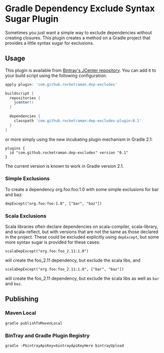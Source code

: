 # Gradle Dependency Exclude Syntax Sugar Plugin

Sometimes you just want a simple way to exclude dependencies without creating closures. This plugin
creates a method on a Gradle project that provides a little syntax sugar for exclusions.

## Usage

This plugin is available from [Bintray's JCenter repository](http://jcenter.bintray.com/). You can add it to your build script using
the following configuration:

```groovy
apply plugin: 'com.github.rocketraman.dep-excludes'

buildscript {
  repositories {
    jcenter()
  }
  
  dependencies {
    classpath 'com.github.rocketraman:dep-excludes-plugin:0.1'
  }
}
```

or more simply using the new incubating plugin mechanism in Gradle 2.1:

```
plugins {
  id "com.github.rocketraman.dep-excludes" version "0.1"
}
```

The current version is known to work in Gradle version 2.1.

### Simple Exclusions

To create a dependency org.foo:foo:1.0 with some simple exclusions for bar and baz:

`depExcept("org.foo:foo:1.0", ["bar", "baz"])`

### Scala Exclusions

Scala libraries often declare dependencies on scala-compiler, scala-library, and scala-reflect, but with
versions that are not the same as those declared in the project. These could be excluded explicitly using
`depExcept`, but some more syntax sugar is provided for these cases:

`scalaDepExcept("org.foo:foo_2.11:1.0")`

will create the foo_2.11 dependency, but exclude the scala libs, and 

`scalaDepExcept("org.foo:foo_2.11:1.0", ["bar", "baz"])`

will create the foo_2.11 dependency, but exclude the scala libs as well as `bar` and `baz`.

## Publishing

### Maven Local

`gradle publishToMavenLocal`

### BinTray and Gradle Plugin Registry

`gradle -PbintrayApiKey=bintrayApiKeyHere bintrayUpload`
